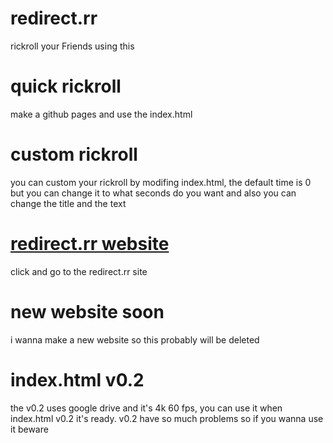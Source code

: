 # redirect.rr
rickroll your Friends using this

# quick rickroll
make a github pages and use the index.html

# custom rickroll
you can custom your rickroll by modifing index.html,
the default time is 0 but you can change it to what seconds
do you want and also you can change the title and the text

# <A HREF="https://bleeiter.github.io/redirect.rr/"> redirect.rr website </A>
click and go to the redirect.rr site

# new website soon
i wanna make a new website so this probably will be deleted

# index.html v0.2
the v0.2 uses google drive and it's 4k 60 fps, you can use it when index.html v0.2 it's ready.
v0.2 have so much problems so if you wanna use it beware
